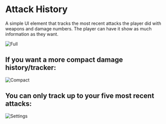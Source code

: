 # Attack History
A simple UI element that tracks the most recent attacks the player did with weapons and damage numbers. The player can have it show as much information as they want.

![Full](https://github.com/user-attachments/assets/f56a0eb4-f3d8-466e-aeef-9dbd311b1001)

## If you want a more compact damage history/tracker:
![Compact](https://github.com/user-attachments/assets/7e8fc9ed-735b-4c4c-acf6-774c60c55b9e)

## You can only track up to your five most recent attacks:
![Settings](https://github.com/user-attachments/assets/117d02b0-41e7-4b4d-8d71-504c2110a7aa)
